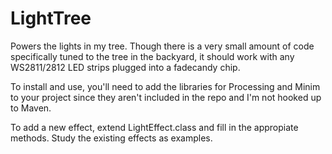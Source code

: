 # LightTree

Powers the lights in my tree. Though there is a very small amount of code specifically tuned to the tree in the backyard, it should work with any WS2811/2812 LED strips plugged into a fadecandy chip. 

To install and use, you'll need to add the libraries for Processing and Minim to your project since they aren't included in the repo and I'm not hooked up to Maven.

To add a new effect, extend LightEffect.class and fill in the appropiate methods. Study the existing effects as examples.